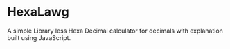 # HexaLawg
A simple Library less Hexa Decimal calculator for decimals with explanation built using JavaScript.

